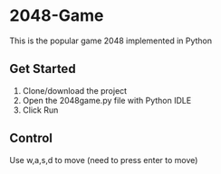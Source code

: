# 2048-Game

This is the popular game 2048 implemented in Python

## Get Started
1) Clone/download the project
2) Open the 2048game.py file with Python IDLE
3) Click Run

## Control
Use w,a,s,d to move (need to press enter to move)
